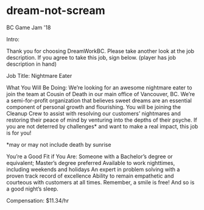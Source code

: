 # dream-not-scream
BC Game Jam '18

Intro: 

Thank you for choosing DreamWorkBC. Please take another look at the job description. If you agree to take this job, sign below. (player has job description in hand) 

Job Title: Nightmare Eater

What You Will Be Doing: We’re looking for an awesome nightmare eater to join the team at Cousin of Death in our main office of Vancouver, BC. We’re a semi-for-profit organization that believes sweet dreams are an essential component of personal growth and flourishing. You will be joining the Cleanup Crew to assist with resolving our customers’ nightmares and restoring their peace of mind by venturing into the depths of their psyche. If you are not deterred by challenges* and want to make a real impact, this job is for you!

*may or may not include death by sunrise 

You’re a Good Fit if You Are: 
Someone with a Bachelor’s degree or equivalent; Master’s degree preferred
Available to work nighttimes, including weekends and holidays 
An expert in problem solving with a proven track record of excellence 
Ability to remain empathetic and courteous with customers at all times. Remember, a smile is free! And so is a good night’s sleep.

Compensation: $11.34/hr

